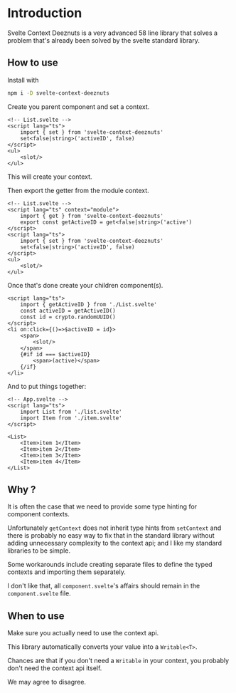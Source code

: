 # Introduction

Svelte Context Deeznuts is a very advanced 58 line library that solves a problem that's already been solved by the svelte standard library.

## How to use

Install with

```sh
npm i -D svelte-context-deeznuts
```

Create you parent component and set a context.

```svelte
<!-- List.svelte -->
<script lang="ts">
    import { set } from 'svelte-context-deeznuts'
    set<false|string>('activeID', false)
</script>
<ul>
    <slot/>
</ul>
```

This will create your context.

Then export the getter from the module context.

```svelte
<!-- List.svelte -->
<script lang="ts" context="module">
    import { get } from 'svelte-context-deeznuts'
    export const getActiveID = get<false|string>('active')
</script>
<script lang="ts">
    import { set } from 'svelte-context-deeznuts'
    set<false|string>('activeID', false)
</script>
<ul>
    <slot/>
</ul>
```

Once that's done create your children component(s).
```svelte
<script lang="ts">
    import { getActiveID } from './List.svelte'
    const activeID = getActiveID()
    const id = crypto.randomUUID()
</script>
<li on:click={()=>$activeID = id}>
    <span>
        <slot/>
    </span>
    {#if id === $activeID}
        <span>(active)</span>
    {/if}
</li>
```

And to put things together:
```svelte
<!-- App.svelte -->
<script lang="ts">
    import List from './list.svelte'
    import Item from './item.svelte'
</script>

<List>
    <Item>item 1</Item>
    <Item>item 2</Item>
    <Item>item 3</Item>
    <Item>item 4</Item>
</List>
```

## Why ?

It is often the case that we need to provide some type hinting for component contexts.

Unfortunately `getContext` does not inherit type hints from `setContext` and there is probably no easy way to fix that in the standard library without adding unnecessary complexity to the context api; and I like my standard libraries to be simple.

Some workarounds include creating separate files to define the typed contexts and importing them separately.

I don't like that, all `component.svelte`'s affairs should remain in the `component.svelte` file.

## When to use

Make sure you actually need to use the context api.

This library automatically converts your value into a `Writable<T>`.

Chances are that if you don't need a `Writable` in your context, you probably don't need the context api itself.

We may agree to disagree.